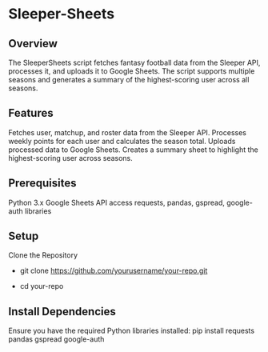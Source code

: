 # Sleeper-Sheets
## Overview
The SleeperSheets script fetches fantasy football data from the Sleeper API, processes it, and uploads it to Google Sheets. The script supports multiple seasons and generates a summary of the highest-scoring user across all seasons.

## Features
Fetches user, matchup, and roster data from the Sleeper API.
Processes weekly points for each user and calculates the season total.
Uploads processed data to Google Sheets.
Creates a summary sheet to highlight the highest-scoring user across seasons.

## Prerequisites
Python 3.x
Google Sheets API access
requests, pandas, gspread, google-auth libraries

## Setup
Clone the Repository
- git clone https://github.com/yourusername/your-repo.git

- cd your-repo

## Install Dependencies

Ensure you have the required Python libraries installed:
pip install requests pandas gspread google-auth
